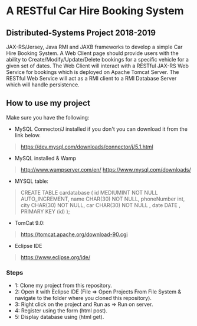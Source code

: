 # A RESTful Car Hire Booking System 
## Distributed-Systems Project 2018-2019
JAX-RS/Jersey, Java RMI and JAXB frameworks to develop a simple Car Hire Booking System. 
A Web Client page should provide users with the ability to Create/Modify/Update/Delete
bookings for a specific vehicle for a given set of dates. The Web Client will interact with a RESTful JAX-RS
Web Service for bookings which is deployed on Apache Tomcat Server. The RESTful Web Service will act as
a RMI client to a RMI Database Server which will handle persistence.

## How to use my project
Make sure you have the following:
- MySQL Connector/J installed if you don't you can download it from the link below.
> https://dev.mysql.com/downloads/connector/j/5.1.html
- MySQL installed & Wamp 
> http://www.wampserver.com/en/
> https://www.mysql.com/downloads/
- MYSQL table:
> CREATE TABLE cardatabase (
     id MEDIUMINT NOT NULL AUTO_INCREMENT,
     name CHAR(30) NOT NULL,
  	phoneNumber int,
  	city CHAR(30) NOT NULL,
  	car CHAR(30) NOT NULL ,
  	date DATE ,
     PRIMARY KEY (id)
);
- TomCat 9.0: 
> https://tomcat.apache.org/download-90.cgi
- Eclipse IDE
> https://www.eclipse.org/ide/
### Steps
- 1: Clone my project from this repository.
- 2: Open it with Eclipse IDE (File => Open Projects From File System & navigate to the folder where you cloned this repository).
- 3: Right click on the project and Run as => Run on server.
- 4: Register using the form (html post).
- 5: Display database using (html get).
